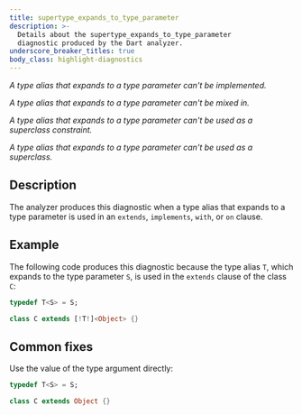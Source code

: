 ```yaml
---
title: supertype_expands_to_type_parameter
description: >-
  Details about the supertype_expands_to_type_parameter
  diagnostic produced by the Dart analyzer.
underscore_breaker_titles: true
body_class: highlight-diagnostics
---
```


_A type alias that expands to a type parameter can't be implemented._

_A type alias that expands to a type parameter can't be mixed in._

_A type alias that expands to a type parameter can't be used as a superclass
constraint._

_A type alias that expands to a type parameter can't be used as a superclass._

## Description

The analyzer produces this diagnostic when a type alias that expands to a
type parameter is used in an `extends`, `implements`, `with`, or `on`
clause.

## Example

The following code produces this diagnostic because the type alias `T`,
which expands to the type parameter `S`, is used in the `extends` clause of
the class `C`:

```dart
typedef T<S> = S;

class C extends [!T!]<Object> {}
```

## Common fixes

Use the value of the type argument directly:

```dart
typedef T<S> = S;

class C extends Object {}
```
